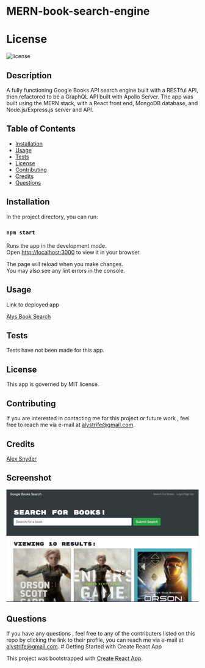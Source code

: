 # MERN-book-search-engine

# License
![license](https://img.shields.io/badge/license-MIT-orange.svg)

## Description

A fully functioning Google Books API search engine built with a RESTful API, then refactored to be a GraphQL API built with Apollo Server. The app was built using the MERN stack, with a React front end, MongoDB database, and Node.js/Express.js server and API.


## Table of Contents

* [Installation](#installation)
* [Usage](#usage)
* [Tests](#tests)
* [License](#license)
* [Contributing](#contributing)
* [Credits](#credits)
* [Questions](#questions)

## Installation

In the project directory, you can run:

### `npm start`

Runs the app in the development mode.\
Open [http://localhost:3000](http://localhost:3000) to view it in your browser.

The page will reload when you make changes.\
You may also see any lint errors in the console.

## Usage

Link to deployed app

[Alys Book Search](https://aly-book-engine-herokuapp.com)


## Tests

Tests have not been made for this app. 

## License

This app is governed by MIT license.

## Contributing 

If you are interested in contacting me for this project or future work , feel free to reach me via e-mail at alystrife@gmail.com.


## Credits 

[Alex Snyder](https://github.com/AlySnyder)


## Screenshot

![](https://github.com/AlySnyder/MERN-book-search-engine/blob/main/book%20engine.jpg?raw=true)


## Questions

If you have any questions , feel free to any of the contributers listed on this repo by clicking the link to their profile, you can reach me via e-mail at alystrife@gmail.com. # Getting Started with Create React App

This project was bootstrapped with [Create React App](https://github.com/facebook/create-react-app).

